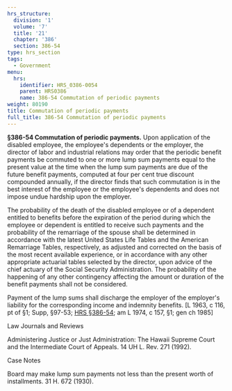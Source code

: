 ```yaml
---
hrs_structure:
  division: '1'
  volume: '7'
  title: '21'
  chapter: '386'
  section: 386-54
type: hrs_section
tags:
  - Government
menu:
  hrs:
    identifier: HRS_0386-0054
    parent: HRS0386
    name: 386-54 Commutation of periodic payments
weight: 80190
title: Commutation of periodic payments
full_title: 386-54 Commutation of periodic payments
---
```

**§386-54 Commutation of periodic payments.** Upon application of the disabled employee, the employee's dependents or the employer, the director of labor and industrial relations may order that the periodic benefit payments be commuted to one or more lump sum payments equal to the present value at the time when the lump sum payments are due of the future benefit payments, computed at four per cent true discount compounded annually, if the director finds that such commutation is in the best interest of the employee or the employee's dependents and does not impose undue hardship upon the employer.

The probability of the death of the disabled employee or of a dependent entitled to benefits before the expiration of the period during which the employee or dependent is entitled to receive such payments and the probability of the remarriage of the spouse shall be determined in accordance with the latest United States Life Tables and the American Remarriage Tables, respectively, as adjusted and corrected on the basis of the most recent available experience, or in accordance with any other appropriate actuarial tables selected by the director, upon advice of the chief actuary of the Social Security Administration. The probability of the happening of any other contingency affecting the amount or duration of the benefit payments shall not be considered.

Payment of the lump sums shall discharge the employer of the employer's liability for the corresponding income and indemnity benefits. [L 1963, c 116, pt of §1; Supp, §97-53; [HRS §386-54](/title-21/chapter-386/section-386-54/); am L 1974, c 157, §1; gen ch 1985]

Law Journals and Reviews

Administering Justice or Just Administration: The Hawaii Supreme Court and the Intermediate Court of Appeals. 14 UH L. Rev. 271 (1992).

Case Notes

Board may make lump sum payments not less than the present worth of installments. 31 H. 672 (1930).